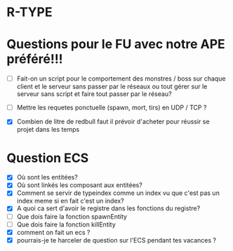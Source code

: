# R-TYPE

# Questions pour le FU avec notre APE préféré!!!

- [ ] Fait-on un script pour le comportement des monstres / boss sur chaque client et le serveur sans passer par le réseaux ou tout gérer sur le serveur sans script et faire tout passer par le réseau?
- [ ] Mettre les requetes ponctuelle (spawn, mort, tirs) en UDP / TCP ?
- [X] Combien de litre de redbull faut il prévoir d'acheter pour réussir se projet dans les temps



# Question ECS

- [X] Où sont les entitées?
- [X] Où sont linkés les composant aux entitées?
- [X] Comment se servir de typeindex comme un index vu que c'est pas un index meme si en fait c'est un index?
- [X] A quoi ca sert d'avoir le registre dans les fonctions du registre?
- [ ] Que dois faire la fonction spawnEntity
- [ ] Que dois faire la fonction killEntity
- [X] comment on fait un ecs ?
- [X] pourrais-je te harceler de question sur l'ECS pendant tes vacances ?
